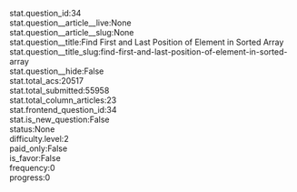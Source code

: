 stat.question_id:34  
stat.question__article__live:None  
stat.question__article__slug:None  
stat.question__title:Find First and Last Position of Element in Sorted Array  
stat.question__title_slug:find-first-and-last-position-of-element-in-sorted-array  
stat.question__hide:False  
stat.total_acs:20517  
stat.total_submitted:55958  
stat.total_column_articles:23  
stat.frontend_question_id:34  
stat.is_new_question:False  
status:None  
difficulty.level:2  
paid_only:False  
is_favor:False  
frequency:0  
progress:0  
